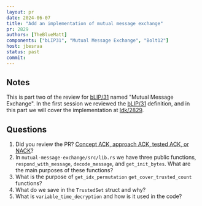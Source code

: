 ```yaml
---
layout: pr
date: 2024-06-07
title: "Add an implementation of mutual message exchange"
pr: 2829
authors: [TheBlueMatt]
components: ["bLIP31", "Mutual Message Exchange", "Bolt12"]
host: jbesraa
status: past
commit:
---
```


## Notes
  This is part two of the review for [bLIP/31] named "Mutual Message Exchange".  In the first
  session we reviewed the [bLIP/31] definition, and in this part we will cover the implementation at
  [ldk/2829].

## Questions
1. Did you review the PR? [Concept ACK, approach ACK, tested ACK, or NACK](https://github.com/lightningdevkit/rust-lightning/blob/master/CONTRIBUTING.md#peer-review)?
2. In `mutual-message-exchange/src/lib.rs` we have three public functions, `respond_with_message`, `decode_message`, and `get_init_bytes`. What are the main purposes of these functions?
3. What is the purpose of `get_idx_permutation` `get_cover_trusted_count` functions?
4. What do we save in the `TrustedSet` struct and why?
5. What is `variable_time_decryption` and how is it used in the code?

[ldk/2829]: https://github.com/lightningdevkit/rust-lightning/pull/2829
[bLIP/31]: https://github.com/lightning/blips/pull/31/files
[bolt/11]: https://github.com/lightning/bolts/blob/master/11-payment-encoding.md
[bolt/12]: https://github.com/lightning/bolts/blob/9118a8f6be5bc08b7bc28fc2b4ebfed433900a9c/12-offer-encoding.md


